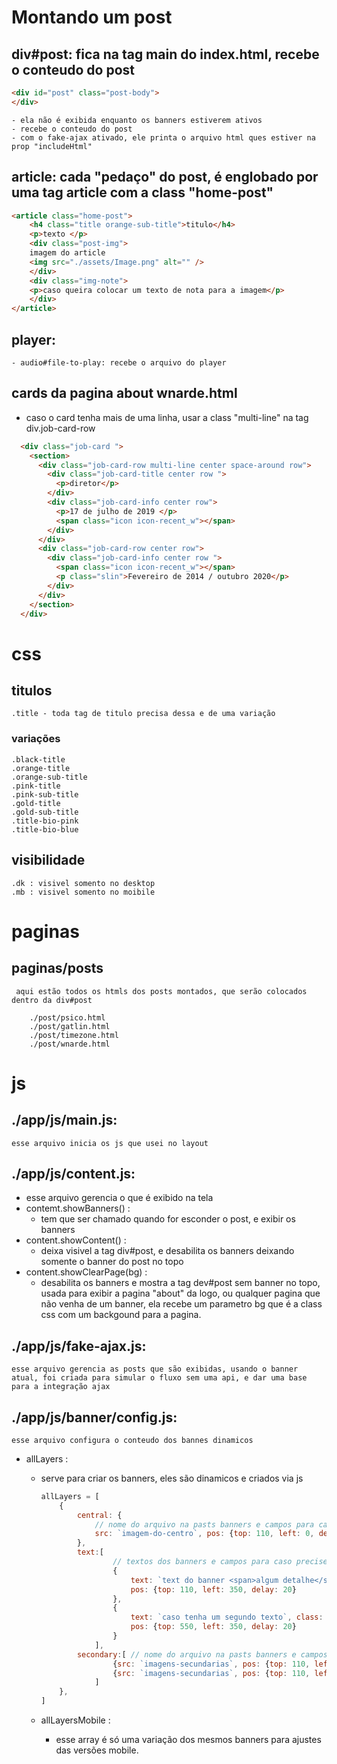 # Montando um post

## div#post: fica na tag main do index.html, recebe o conteudo do post
```html 
<div id="post" class="post-body">
</div>
```
	- ela não é exibida enquanto os banners estiverem ativos
	- recebe o conteudo do post
	- com o fake-ajax ativado, ele printa o arquivo html ques estiver na prop "includeHtml"

## article: cada "pedaço" do post, é englobado por uma tag article com a class "home-post"

```html
<article class="home-post">
	<h4 class="title orange-sub-title">titulo</h4>
	<p>texto </p>
	<div class="post-img">
	imagem do article
	<img src="./assets/Image.png" alt="" />
	</div>
	<div class="img-note">
	<p>caso queira colocar um texto de nota para a imagem</p>
	</div>
</article>
```

## player:
	- audio#file-to-play: recebe o arquivo do player

## cards da pagina about wnarde.html
- caso o card tenha mais de uma linha, usar a class "multi-line" na tag div.job-card-row
```html
  <div class="job-card ">
    <section>
      <div class="job-card-row multi-line center space-around row">
        <div class="job-card-title center row ">
          <p>diretor</p>
        </div>
        <div class="job-card-info center row">
          <p>17 de julho de 2019 </p>
          <span class="icon icon-recent_w"></span>
        </div>
      </div>
      <div class="job-card-row center row">
        <div class="job-card-info center row ">
          <span class="icon icon-recent_w"></span>
          <p class="slin">Fevereiro de 2014 / outubro 2020</p>
        </div>
      </div>
    </section>
  </div>
  ```

# css
## titulos
	.title - toda tag de titulo precisa dessa e de uma variação
### variações
	.black-title
	.orange-title
	.orange-sub-title
	.pink-title
	.pink-sub-title
	.gold-title
	.gold-sub-title
	.title-bio-pink
	.title-bio-blue

## visibilidade
	.dk : visivel somento no desktop
	.mb : visivel somento no moibile

# paginas

## paginas/posts
	
	 aqui estão todos os htmls dos posts montados, que serão colocados dentro da div#post

		./post/psico.html
		./post/gatlin.html
		./post/timezone.html
		./post/wnarde.html

# js

## ./app/js/main.js:
	esse arquivo inicia os js que usei no layout


## ./app/js/content.js:
- esse arquivo gerencia o que é exibido na tela
- contemt.showBanners() : 
  	* tem que ser chamado quando for esconder o post, e exibir os banners
- content.showContent() : 
	* deixa visivel a tag div#post, e desabilita os banners deixando somente o banner do post no topo
- content.showClearPage(bg) :
	* desabilita os banners e mostra a tag dev#post sem banner no topo, usada para exibir a pagina "about" da logo, ou qualquer pagina que não venha de um banner, ela recebe um parametro bg que é a class css com um backgound para a pagina.


## ./app/js/fake-ajax.js:
	esse arquivo gerencia as posts que são exibidas, usando o banner atual, foi criada para simular o fluxo sem uma api, e dar uma base para a integração ajax


## ./app/js/banner/config.js:
	esse arquivo configura o conteudo dos bannes dinamicos
- allLayers :
	- serve para criar os banners, eles são dinamicos e criados via js
			
		```js
		allLayers = [
			{
				central: {
					// nome do arquivo na pasts banners e campos para caso precise ajustar a posição
					src: `imagem-do-centro`, pos: {top: 110, left: 0, delay: 10}
				},
				text:[
						// textos dos banners e campos para caso precise ajustar a posição
						{
							text: `text do banner <span>algum detalhe</span> `, class: `class-css`, 
							pos: {top: 110, left: 350, delay: 20}
						},
						{
							text: `caso tenha um segundo texto`, class: `class-css`,
							pos: {top: 550, left: 350, delay: 20}
						}
					],
				secondary:[ // nome do arquivo na pasts banners e campos para caso precise ajustar a posição
						{src: `imagens-secundarias`, pos: {top: 110, left: 0, delay: 30}},
						{src: `imagens-secundarias`, pos: {top: 110, left: 0, delay: 30}}
					]
			},
		]
		```
	- allLayersMobile :
		- esse array é só uma variação dos mesmos banners para ajustes das versões mobile. 